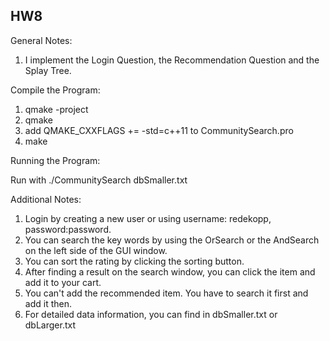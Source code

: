 ## HW8

General Notes:

1. I implement the Login Question, the Recommendation Question and the Splay Tree.

Compile the Program:
1. qmake -project
2. qmake
3. add QMAKE_CXXFLAGS += -std=c++11  to CommunitySearch.pro
4. make

Running the Program:

Run with  ./CommunitySearch dbSmaller.txt 

Additional Notes:
1. Login by creating a new user or using username: redekopp, password:password.
2. You can search the key words by using the OrSearch or the AndSearch on the left side of the GUI window.
3. You can sort the rating by clicking the sorting button.
4. After finding a result on the search window, you can click the item and add it to your cart.
5. You can't add the recommended item. You have to search it first and add it then. 
6. For detailed data information, you can find in dbSmaller.txt or dbLarger.txt